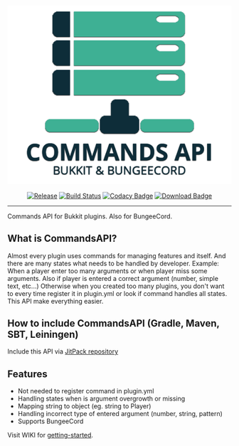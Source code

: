 <p align="center"><img alt="CommandsAPI Logo" src="/logo.png?raw=true"/></p>
<p align="center">
<a href="https://jitpack.io/#sionzeecz/bukkit-commands-api"><img alt="Release" src="https://jitpack.io/v/sionzeecz/bukkit-commands-api.svg"/></a>
<a href="https://travis-ci.org/sionzeecz/bukkit-commands-api"><img alt="Build Status" src="https://travis-ci.org/sionzeecz/bukkit-commands-api.svg?branch=master"/></a>
<a href="https://www.codacy.com/app/sionzeecz/bukkit-commands-api?utm_source=github.com&amp;utm_medium=referral&amp;utm_content=sionzeecz/bukkit-commands-api&amp;utm_campaign=Badge_Grade"><img alt="Codacy Badge" src="https://api.codacy.com/project/badge/Grade/f3b13a74e9a64e46997bde6eb589f3cf"/></a>
<a href="https://jitpack.io/#sionzeecz/bukkit-commands-api"><img alt="Download Badge" src="https://jitpack.io/v/sionzeecz/bukkit-commands-api/month.svg"/></a>
</p>

-----

Commands API for Bukkit plugins. Also for BungeeCord.
## What is CommandsAPI?
Almost every plugin uses commands for managing features and itself. And there are many states what needs to be handled by developer.
Example: When a player enter too many arguments or when player miss some arguments.
Also if player is entered a correct argument (number, simple text, etc...)
Otherwise when you created too many plugins, you don't want to every time register it in plugin.yml or look if command handles all states.
This API make everything easier.

## How to include CommandsAPI (Gradle, Maven, SBT, Leiningen)
Include this API via [JitPack repository](https://jitpack.io/#sionzeecz/bukkit-commands-api)


## Features
* Not needed to register command in plugin.yml
* Handling states when is argument overgrowth or missing
* Mapping string to object (eg. string to Player)
* Handling incorrect type of entered argument (number, string, pattern)
* Supports BungeeCord

Visit WIKI for [getting-started](https://github.com/sionzeecz/bukkit-commands-api/wiki/Getting-Started).
